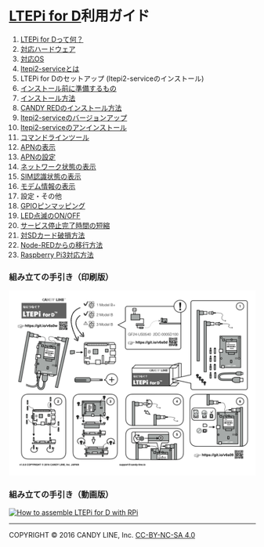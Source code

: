 # [LTEPi for D](http://www.candy-line.io/proandsv.html#ltepiford)利用ガイド

1. [LTEPi for Dって何？](LTEPi-for-Dって何？.md)
  1. [対応ハードウェア](対応ハードウェア.md)
  1. [対応OS](対応OS.md)
  1. [ltepi2-serviceとは](ltepi2-serviceとは.md)
1. LTEPi for Dのセットアップ (ltepi2-serviceのインストール)
  1. [インストール前に準備するもの](📌インストール前に準備するもの.md)
  1. [インストール方法](インストール方法.md)
  1. [CANDY REDのインストール方法](CANDY-REDのインストール方法.md)
1. [ltepi2-serviceのバージョンアップ](バージョンアップ方法.md)
1. [ltepi2-serviceのアンインストール](アンインストール方法.md)
1. [コマンドラインツール](コマンドラインツール.md)
  1. [APNの表示](APNの表示.md)
  1. [APNの設定](APNの設定.md)
  1. [ネットワーク状態の表示](ネットワーク状態の表示.md)
  1. [SIM認識状態の表示](SIM認識状態の表示.md)
  1. [モデム情報の表示](モデム情報の表示.md)
1. 設定・その他
  1. [GPIOピンマッピング](GPIOピンマッピング.md)
  1. [LED点滅のON/OFF](LED点滅のON-OFF.md)
  1. [サービス停止完了時間の短縮](サービス停止完了時間の短縮.md)
  1. [対SDカード破損方法](対SDカード破損方法.md)
  1. [Node-REDからの移行方法](Node-REDからの移行方法.md)
  1. [Raspberry Pi3対応方法](📌Raspberry-Pi3対応方法.md)

### 組み立ての手引き（印刷版）
![How to assemble LTEPi for D with RPi](images/LTEPiford-instruction.jpg)

### 組み立ての手引き（動画版）
[![How to assemble LTEPi for D with RPi](https://img.youtube.com/vi/93CAM0SLwgo/0.jpg)](https://youtu.be/93CAM0SLwgo?t=0s)

---
COPYRIGHT © 2016 CANDY LINE, Inc. [CC-BY-NC-SA 4.0](https://creativecommons.org/licenses/by-nc-sa/4.0/)

